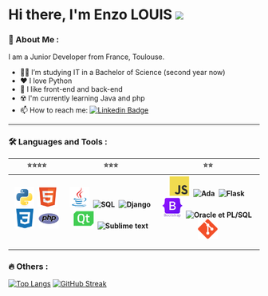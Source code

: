 <!--
- 🔭 I’m currently working on ...
- 🌱 I’m currently learning ...
- 👯 I’m looking to collaborate on ...
- 📫 How to reach me: ...
-->

<h1>
  Hi there, I'm Enzo LOUIS
  <img src="https://media.giphy.com/media/hvRJCLFzcasrR4ia7z/giphy.gif" width="30px"/> <img src="https://komarev.com/ghpvc/?username=enzolouis&style=flat-square&color=blue" alt=""/>
</h1>

### 🕺 About Me :
I am a Junior Developer from France, Toulouse.<!--<img src="https://media.giphy.com/media/WUlplcMpOCEmTGBtBW/giphy.gif" width="30">-->
- 👨‍🎓 I’m studying IT in a Bachelor of Science (second year now)
- ❤️ I love Python
- 💙 I like front-end and back-end
- ☢️ I'm currently learning Java and php
- 📫 How to reach me: [![Linkedin Badge](https://img.shields.io/badge/-enzolouis-blue?style=flat&logo=Linkedin&logoColor=white)](https://www.linkedin.com/in/enzolouis/)

---
### 🛠️ Languages and Tools :

<table>
    <thead>
        <tr>
            <th>⭐⭐⭐⭐</th>
            <th>⭐⭐⭐</th>
            <th>⭐⭐</th>
        </tr>
      <tr>
            <th>
              <img src="https://github.com/devicons/devicon/blob/master/icons/python/python-original.svg" title="Python" alt="Python" width="40" height="40"/>&nbsp;
              <img src="https://github.com/devicons/devicon/blob/master/icons/html5/html5-original.svg" title="HTML5" alt="HTML" width="40" height="40"/>&nbsp;
              <img src="https://github.com/devicons/devicon/blob/master/icons/css3/css3-plain.svg"  title="CSS3" alt="CSS" width="40" height="40"/>&nbsp;
              <img src="https://github.com/devicons/devicon/blob/master/icons/php/php-original.svg" title="Php" alt="Php" width="40" height="40"/>
            </th>
            <th>
              <img src="https://github.com/devicons/devicon/blob/master/icons/java/java-original.svg" title="Java" alt="Java" width="40" height="40"/>&nbsp;
              <img src="https://www.svgrepo.com/show/331760/sql-database-generic.svg" title="SQL"  alt="SQL" width="40" height="40"/>&nbsp;
              <img src="https://static.djangoproject.com/img/logos/django-logo-negative.svg" title="Django" alt="Django" width="40" height="40"/>&nbsp;
              <img src="https://github.com/devicons/devicon/blob/master/icons/qt/qt-original.svg" title="Qt" alt="Qt" width="40" height="40"/>&nbsp;
              <img src="https://upload.wikimedia.org/wikipedia/fr/7/78/Sublime_text_logo.png" title="Sublime text" alt="Sublime text" width="40" height="40"/>
            </th>
            <th>
              <img src="https://github.com/devicons/devicon/blob/master/icons/javascript/javascript-original.svg" title="JavaScript" alt="JavaScript" width="40" height="40"/>&nbsp;
              <img src="https://i.ibb.co/Jj8FwC6/logo-ada.png" title="Ada" alt="Ada" width="40" height="40"/>&nbsp;
              <img src="https://cdn.worldvectorlogo.com/logos/flask.svg" title="Flask" alt="Flask" width="40" height="40"/>&nbsp;
              <img src="https://github.com/devicons/devicon/blob/master/icons/bootstrap/bootstrap-original-wordmark.svg"  title="Bootstrap" alt="Boostrap" width="40" height="40"/>&nbsp;
              <img src="https://www.tutorialspoint.com.cach3.com/assets/videos/courses/24/images/course_24_image.png" title="Oracle et PL/SQL"  alt="Oracle et PL/SQL" width="40" height="40"/>&nbsp;
              <img src="https://github.com/devicons/devicon/blob/master/icons/git/git-original.svg" title="Git" alt="Git" width="40" height="40"/>
            </th>
        </tr>
    </thead>
    <tbody>
    </tbody>
</table>

---
### 🔥 Others :
[![Top Langs](https://github-readme-stats.vercel.app/api/top-langs/?username=enzolouis&langs_count=7&layout=compact&theme=vision-friendly-dark&size_weight=0.5&count_weight=0.5)](https://github.com/anuraghazra/github-readme-stats)
[![GitHub Streak](http://github-readme-streak-stats.herokuapp.com?user=enzolouis&theme=dark&background=000000)](https://git.io/streak-stats)
